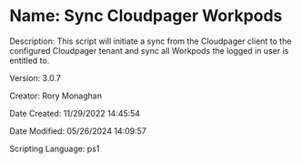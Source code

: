 ﻿# Name: Sync Cloudpager Workpods

Description: This script will initiate a sync from the Cloudpager client to the configured Cloudpager tenant and sync all Workpods the logged in user is entitled to.

Version: 3.0.7

Creator: Rory Monaghan

Date Created: 11/29/2022 14:45:54

Date Modified: 05/26/2024 14:09:57

Scripting Language: ps1

